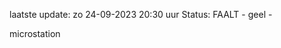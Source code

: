laatste update: 
zo 24-09-2023 20:30   uur 
Status: FAALT - geel - 
<div class="service Y">microstation</div>